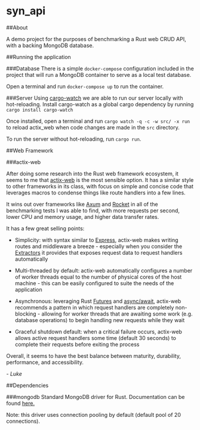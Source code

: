# syn_api

##About

A demo project for the purposes of benchmarking a Rust web CRUD API, with a backing MongoDB database.

##Running the application

###Database
There is a simple `docker-compose` configuration included in the project that will run a MongoDB container to serve as a local test database. 

Open a terminal and run `docker-compose up` to run the container.

###Server
Using [cargo-watch](https://crates.io/crates/cargo-watch)  we are able to run our server locally with hot-reloading. Install cargo-watch as a global cargo dependency by running `cargo install cargo-watch`

Once installed, open a terminal and run `cargo watch -q -c -w src/ -x run` to reload actix_web when code changes are made in the `src` directory.

To run the server without hot-reloading, run `cargo run`.

##Web Framework

###actix-web

After doing some research into the Rust web framework ecosystem, it seems to me that [actix-web](https://actix.rs/docs/) is the most sensible option. It has a similar style to other frameworks in its class, with focus on simple and concise code that leverages macros to condense things like route handlers into a few lines. 

It wins out over frameworks like [Axum](https://docs.rs/axum/latest/axum/) and [Rocket](https://rocket.rs/) in all of the benchmarking tests I was able to find, with more requests per second, lower CPU and memory usage, and higher data transfer rates.

It has a few great selling points:

* Simplicity: with syntax similar to [Express](https://expressjs.com/), actix-web makes writing routes and middleware a breeze - especially when you consider the [Extractors](https://actix.rs/docs/extractors/) it provides that exposes request data to request handlers automatically

* Multi-threaded by default: actix-web automatically configures a number of worker threads equal to the number of physical cores of the host machine - this can be easily configured to suite the needs of the application

* Asynchronous: leveraging Rust [Futures](https://rust-lang.github.io/async-book/02_execution/02_future.html) and [async/await](https://rust-lang.github.io/async-book/03_async_await/01_chapter.html), actix-web recommends a pattern in which request handlers are completely non-blocking - allowing for worker threads that are awaiting some work (e.g. database operations) to begin handling new requests while they wait  

* Graceful shutdown default: when a critical failure occurs, actix-web allows active request handlers some time (default 30 seconds) to complete their requests before exiting the process 

Overall, it seems to have the best balance between maturity, durability, performance, and accessibility.

*- Luke*

##Dependencies

###mongodb
Standard MongoDB driver for Rust. Documentation can be found [here.](https://docs.rs/mongodb/latest/mongodb/)

Note: this driver uses connection pooling by default (default pool of 20 connections).
